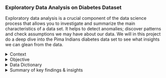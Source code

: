 ### Exploratory Data Analysis on Diabetes Dataset
Exploratory data analysis is a crucial component of the data science process that allows you to investigate and summarize the main characteristics of a data set. It helps to detect anomalies; discover patterns and check assumptions we may have about our data. We will in this project do a deep dive into the Pima Indians diabetes data set to see what insights we can glean from the data.

<details>
        <summary>Context</summary>
        <br>
        <p style='text-align:justify;'> 
                Diabetes is one of the most frequent diseases worldwide and the number of diabetic patients are growing over the years. The main cause of diabetes                   remains unknown, yet scientists believe that both genetic factors and environmental lifestyle play a major role in diabetes. A few years ago                         research was done on a tribe in America which is called the Pima tribe (also known as the Pima Indians). In this tribe, it was found that the ladies                 are prone to diabetes very early. Several constraints were placed on the selection of these instances from a larger database. In particular, all                     patients were females at least 21 years old of Pima Indian heritage. 
        </p>
</details>

<details>
        <summary>Objective</summary>
        <br>
        <p style='text-align:justify;'>
                Here, we are conducting exploratory data analysis (EDA) to understand the different aspects of diabetes in the Pima Indians tribe.
        </p>
</details>

<details>
        <summary>Data Dictionary</summary>
        <br>
        <p style='text-align:justify;'>
             The dataset has the following information:   
        <ul>
                <li><code>Pregnancies:</code> Number of times pregnant</li>
                <li><code>Glucose:</code> Plasma glucose concentration over 2 hours in an oral glucose tolerance test</li>
                <li><code>BloodPressure:</code> Diastolic blood pressure (mm Hg)</li>
                <li><code>SkinThickness:</code> Triceps skin fold thickness (mm)</li>
                <li><code>Insulin:</code> 2-Hour serum insulin (mu U/ml)</li>
                <li><code>BMI:</code> Body mass index (weight in kg/(height in m)^2)</li>
                <li><code>DiabetesPedigreeFunction:</code> A function which scores likelihood of diabetes based on family history.</li>
                <li><code>Age:</code> Age in years</li>
                <li><code>Outcome:</code> Class variable (0: person is not diabetic or 1: person is diabetic)</li>
        </ul>
        </p>
</details>

<details>
        <summary>Summary of key findings & insights</summary>
        <br>
        <p style='text-align:justify;'>
                After EDA we gleaned the following key insights:
        <ul>
                <li>Across the two classes of women (diabetic and non-diabetic), the <code>Age</code> distribution is such that the majority of ages range from 20
                    to 30 years. The number of diabetic Women in this category is smaller(around 90) compared to the number of non-diabetic women(around 349).</li>
                <li><code>Pregnancy</code> is positively correlated with all variables except for <code>Skinthickness</code>, <code>Insulin</code> and
                    <code>DiabetePedigreeFunction</code> which are negatively correlated. This seems to suggest that as the number of preganancies increase for a
                    woman, their <code>Glucose</code>, <code>BloodPressure</code>, <code>BMI</code> and <code>Age</code> also increase while
                    <code>Skinthickness</code>, <code>Insulin</code>, and <code>DiabetesPedigreeFunction</code> decrease. Some of these correlations may be spurious
                    in nature or be influenced more by an unknown third variable. Requires further investigation.</li>
                <li>There is a relatively strong positive correlation between <code>Age</code> and <code>Pregnancy</code> indicating that as patients grow older the
                    number of pregnancies increase. </li>
                <li><code>Age</code> shows a negative correlation with <code>skinthickness</code> which is understandable because as one gets older
                    <code>skinthickness</code> naturally decreases.</li>
                <li><code>Insulin</code> also has a relatively strong positive correlation with <code>skinthickness</code> but a weak one with <code>Glucose</code>,
                    <code>BloodPressure</code>, <code>BMI</code> and <code>DiabetesPedigreeFunction</code>. </li>
        </p>
</details>
